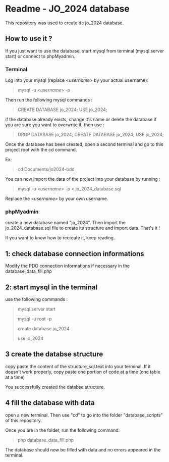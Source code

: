 # Readme - JO_2024 database

This repository was used to create de jo_2024 database.

## How to use it ?

If you just want to use the database, start mysql from terminal (mysql.server start) or connect to phpMyadmin.

### Terminal

Log into your mysql (replace <*username*> by your actual username): 

> mysql -u <*username*> -p 


Then run the following mysql commands : 

>CREATE DATABASE jo_2024;
>USE jo_2024;

if the database already exists, change it's name or delete the database if you are sure you want to overwrite it, then use :

>DROP DATABASE jo_2024;
>CREATE DATABASE jo_2024;
>USE jo_2024;

Once the database has been created, open a second terminal and go to this project root with the cd command.

Ex: 
> cd Documents/jo2024-bdd

You can now import the data of the project into your database by running : 

>mysql -u <*username*> -p < jo_2024_database.sql

Replace the <*username*> by your own username.





### phpMyadmin

create a new database named "jo_2024".
Then import the jo_2024_database.sql file to create its structure and import data.
That's it !




If you want to know how to recreate it, keep reading.

## 1: check database connection informations
Modify the PDO connection informations if necessary in the database_data_fill.php


## 2: start mysql in the terminal

use the following commands :

>mysql.server start
>
>mysql -u root -p 
>
>create database jo_2024
>
>use jo_2024

## 3 create the databse structure

copy paste the content of the structure_sql.text into your terminal. 
If it doesn't work properly, copy paste one portion of code at a time (one table at a time)

You successfully created the databse structure.

## 4 fill the database with data

open a new terminal. Then use "cd" to go into the folder "database_scripts" of this repository.

Once you are in the folder, run the following command: 

>php database_data_fill.php

The database should now be filled with data and no errors appeared in the terminal.
